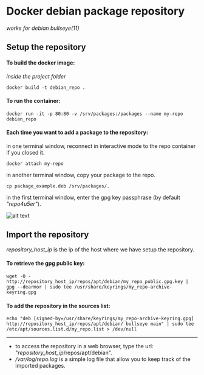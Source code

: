 # Docker debian package repository

*works for debian bullseye(11)*

## Setup the repository 

#### To build the docker image:

*inside the project folder*

    docker build -t debian_repo .

#### To run the container:

    docker run -it -p 80:80 -v /srv/packages:/packages --name my-repo debian_repo

#### Each time you want to add a package to the repository:

in one terminal window, reconnect in interactive mode to the repo container if you closed it.

    docker attach my-repo

in another terminal window, copy your package to the repo.

    cp package_example.deb /srv/packages/.

in the first terminal window, enter the gpg key passphrase (by default *"repo4u5er"*).

![alt text](https://github.com/macoffe/images/blob/main/gpg_passphrase?raw=true)

## Import the repository

*repository_host_ip* is the ip of the host where we have setup the repository.

#### To retrieve the gpg public key:
    wget -O - http://repository_host_ip/repos/apt/debian/my_repo_public.gpg.key | gpg --dearmor | sudo tee /usr/share/keyrings/my_repo-archive-keyring.gpg

#### To add the repository in the sources list:
    echo "deb [signed-by=/usr/share/keyrings/my_repo-archive-keyring.gpg] http://repository_host_ip/repos/apt/debian/ bullseye main" | sudo tee /etc/apt/sources.list.d/my_repo.list > /dev/null

---
- to access the repository in a web browser, type the url: "*repository_host_ip*/repos/apt/debian".
- */var/log/repo.log* is a simple log file that allow you to keep track of the imported packages.
